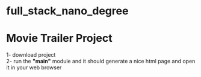 # full_stack_nano_degree<br>
<h1>Movie Trailer Project</h1>

<div>
1- download project<br>
2- run the <strong>"main"</strong> module and it should generate a nice html page and open it in your web browser
</div>
